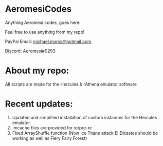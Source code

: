 # AeromesiCodes
Anything Aeromesi codes, goes here.

Feel free to use anything from my repo!

PayPal Email: michael.morici@hotmail.com

Discord: Aeromesi#0293


# About my repo:
All scripts are made for the Hercules & rAthena emulator software

# Recent updates:
1) Updated and simplified installation of custom instances for the Hercules emulator.
2) .mcache files are provided for re/pre-re
3) Fixed ArrayShuffle function (Now Ice Titans attack El Dicastes should be working as well as Fiery Fairy Forest)
